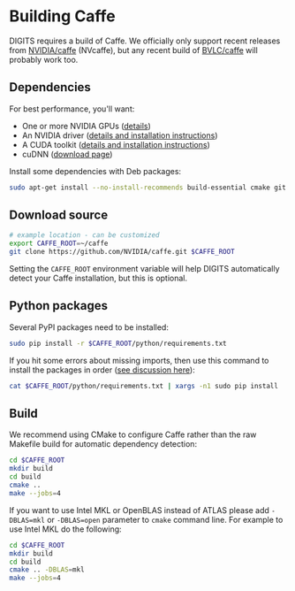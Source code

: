 # Building Caffe

DIGITS requires a build of Caffe.
We officially only support recent releases from [NVIDIA/caffe](https://github.com/NVIDIA/caffe) (NVcaffe), but any recent build of [BVLC/caffe](https://github.com/NVIDIA/caffe) will probably work too.

## Dependencies

For best performance, you'll want:

* One or more NVIDIA GPUs ([details](InstallCuda.md#gpu))
* An NVIDIA driver ([details and installation instructions](InstallCuda.md#driver))
* A CUDA toolkit ([details and installation instructions](InstallCuda.md#cuda-toolkit))
* cuDNN ([download page](https://developer.nvidia.com/cudnn))

Install some dependencies with Deb packages:
```sh
sudo apt-get install --no-install-recommends build-essential cmake git gfortran libatlas-base-dev libboost-all-dev libgflags-dev libgoogle-glog-dev libhdf5-serial-dev libleveldb-dev liblmdb-dev libopencv-dev libprotobuf-dev libsnappy-dev protobuf-compiler python-all-dev python-dev python-h5py python-matplotlib python-numpy python-opencv python-pil python-pip python-protobuf python-scipy python-skimage python-sklearn
```

## Download source

```sh
# example location - can be customized
export CAFFE_ROOT=~/caffe
git clone https://github.com/NVIDIA/caffe.git $CAFFE_ROOT
```

Setting the `CAFFE_ROOT` environment variable will help DIGITS automatically detect your Caffe installation, but this is optional.

## Python packages

Several PyPI packages need to be installed:
```sh
sudo pip install -r $CAFFE_ROOT/python/requirements.txt
```

If you hit some errors about missing imports, then use this command to install the packages in order ([see discussion here](https://github.com/BVLC/caffe/pull/1950#issuecomment-76026969)):
```sh
cat $CAFFE_ROOT/python/requirements.txt | xargs -n1 sudo pip install
```

## Build

We recommend using CMake to configure Caffe rather than the raw Makefile build for automatic dependency detection:
```sh
cd $CAFFE_ROOT
mkdir build
cd build
cmake ..
make --jobs=4
```

If you want to use Intel MKL or OpenBLAS instead of ATLAS please add `-DBLAS=mkl` or `-DBLAS=open` parameter to `cmake` command line. For example to use Intel MKL do the following:
```sh
cd $CAFFE_ROOT
mkdir build
cd build
cmake .. -DBLAS=mkl
make --jobs=4
```
